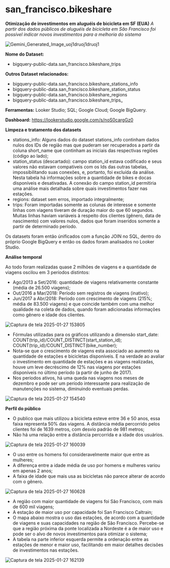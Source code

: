 # san_francisco.bikeshare
**Otimização de investimentos em aluguéis de bicicleta em SF (EUA)**
_A partir dos dados públicos de aluguéis de bicicleta em São Francisco foi possível indicar novos investimentos para a melhoria do sistema_

![Gemini_Generated_Image_uoj1druoj1druoj1](https://github.com/user-attachments/assets/43e68a06-2ac1-4df2-8f6a-309c26b866e8)

**Nome do Dataset:**

- bigquery-public-data.san_francisco.bikeshare_trips

**Outros Dataset relacionados:**

- bigquery-public-data.san_francisco.bikeshare_stations_info
- bigquery-public-data.san_francisco.bikeshare_station_status
- bigquery-public-data.san_francisco.bikeshare_regions
- bigquery-public-data.san_francisco.bikeshare_trips_


**Ferramentas:** Looker Studio; SQL; Google Cloud; Google BigQuery.


**Dashboard:** https://lookerstudio.google.com/s/noS0cargGz0


**Limpeza e tratamento dos datasets**

- stations_info: Alguns dados do dataset stations_info continham dados nulos dos IDs de região mas que puderam ser recuperados a partir da coluna short_name que continham as iniciais das respectivas regiões (código ao lado);
- station_status (descartado): campo station_id estava codificado e seus valores não estavam compatíveis com os Ids das outras tabelas, impossibilitando suas conexões, e, portanto, foi excluída da análise. Nesta tabela há informações sobre a quantidade de bikes e docas disponíveis e desativadas. A conexão do campo station_id permitiria uma análise mais detalhada sobre quais investimentos fazer nas estações.
- regions: dataset sem erros, importado integralmente;
- trips: Foram importadas somente as colunas de interesse e somente linhas com viagens tiveram de duração maior do que 60 segundos. Muitas linhas haviam variáveis à respeito dos clientes (gênero, data de nascimento) com valores nulos, dados que foram inseridos somente a partir de determinado período.

Os datasets foram então únificados com a função JOIN no SQL, dentro do próprio Google BigQuery e então os dados foram analisados no Looker Studio.



**Análise temporal**

Ao todo foram realizadas quase 2 milhões de viagens e a quantidade de viagens oscilou em 3 períodos distintos:
- Ago/2013 a Set/2016: quantidade de viagens relativamente constante (média de 26.500 viagens);
- Out/2016 a Mar/2018: Período sem registros de viagens (inativo);
- Jun/2017 a Abr/2018: Período com crescimento de viagens (215%; média de 83.500 viagens) e que coincide também com uma melhor qualidade na coleta de dados, quando foram adicionadas informações como gênero e idade dos clientes.

![Captura de tela 2025-01-27 153805](https://github.com/user-attachments/assets/c2a4aebc-dc5d-4504-a980-bd2931fa332f)


- Fórmulas utilizadas para os gráficos utilizando a dimensão start_date: COUNT(trip_id)/COUNT_DISTINCT(start_station_id); COUNT(trip_id)/COUNT_DISTINCT(bike_number);
- Nota-se que o crescimento de viagens esta associado ao aumento na quantidade de estações e bicicletas disponíveis. E na verdade ao avaliar o investimento em quantidade de estações e as viagens realizadas, houve um leve decréscimo de 12% nas viagens por estações disponíveis no último período (a partir de junho de 2017).
- Nos períodos ativos, há uma queda nas viagens nos meses de dezembro e pode ser um período interessante para realização de manutenções no sistema, diminuindo eventuais perdas.

![Captura de tela 2025-01-27 154540](https://github.com/user-attachments/assets/dc737643-7ce5-4c9a-ac37-43f9a3fcb113)


**Perfil do público**
- O publico que mais utilizou a bicicleta esteve entre 36 e 50 anos, essa faixa representa 50% das viagens. A distância média percorrido pelos clientes foi de 1639 metros, com desvio padrão de 981 metros;
- Não há uma relação entre a distância percorrida e a idade dos usuários.

![Captura de tela 2025-01-27 160039](https://github.com/user-attachments/assets/8759e14e-f35c-47fa-8c2f-afcb2132d3bf)


- O uso entre os homens foi consideravelmente maior que entre as mulheres;
- A diferença entre a idade média de uso por homens e mulheres variou em apenas 2 anos;
- A faixa de idade que mais usa as bicicletas não parece alterar de acordo com o gênero.

![Captura de tela 2025-01-27 160628](https://github.com/user-attachments/assets/b4af1c85-f460-4331-8e5d-adf274ade62e)


- A região com maior quantidade de viagens foi São Francisco, com mais de 600 mil viagens;
- A estação de maior uso por capacidade foi San Francisco Caltrain;
- O mapa abaixo mostra o uso das estações, de acordo com a quantidade de viagens e suas capacidades na região de São Francisco. Percebe-se que a região próxima da ponte localizada a Nordeste é a de maior uso e pode ser o alvo de novos investimentos para otimizar o sistema;
- A tabela na parte inferior esquerda permite a ordenação entre as estações de menor e maior uso, facilitando em maior detalhes decisões de investimentos nas estações.

![Captura de tela 2025-01-27 162139](https://github.com/user-attachments/assets/fb1c9a3a-2a74-4733-a14a-8abf68f06d07)
